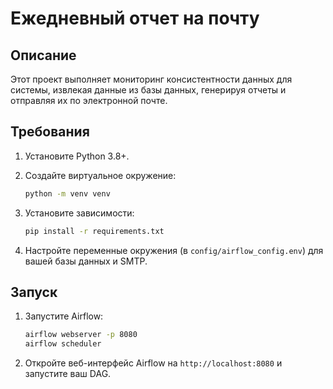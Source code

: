 # Ежедневный отчет на почту

## Описание

Этот проект выполняет мониторинг консистентности данных для системы, извлекая данные из базы данных, генерируя отчеты и отправляя их по электронной почте.

## Требования

1. Установите Python 3.8+.
2. Создайте виртуальное окружение:

    ```bash
    python -m venv venv
    ```

3. Установите зависимости:

    ```bash
    pip install -r requirements.txt
    ```

4. Настройте переменные окружения (в `config/airflow_config.env`) для вашей базы данных и SMTP.

## Запуск

1. Запустите Airflow:

    ```bash
    airflow webserver -p 8080
    airflow scheduler
    ```

2. Откройте веб-интерфейс Airflow на `http://localhost:8080` и запустите ваш DAG.

